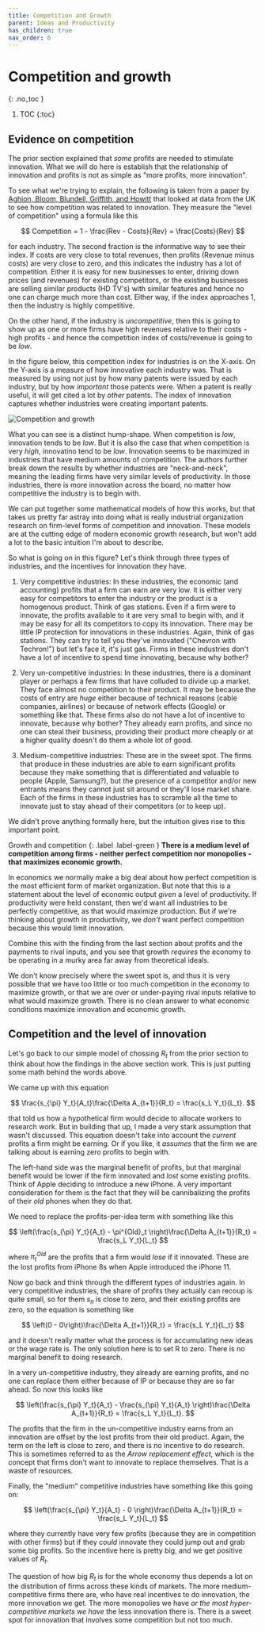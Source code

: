 ```yaml
---
title: Competition and Growth
parent: Ideas and Productivity
has_children: true
nav_order: 6
---
```


# Competition and growth
{: .no_toc }

1. TOC 
{:toc}

## Evidence on competition
The prior section explained that *some* profits are needed to stimulate innovation. What we will do here is establish that the relationship of innovation and profits is not as simple as "more profits, more innovation". 

To see what we're trying to explain, the following is taken from a paper by [Aghion, Bloom, Blundell, Griffith, and Howitt](https://ideas.repec.org/a/oup/qjecon/v120y2005i2p701-728..html) that looked at data from the UK to see how competition was related to innovation. They measure the "level of competition" using a formula like this

$$
Competition = 1 - \frac{Rev - Costs}{Rev} = \frac{Costs}{Rev}
$$

for each industry. The second fraction is the informative way to see their index. If costs are very close to total revenues, then profits (Revenue minus costs) are very close to zero, and this indicates the industry has a lot of competition. Either it is easy for new businesses to enter, driving down prices (and revenues) for existing competitors, or the existing businesses are selling similar products (HD TV's) with similar features and hence no one can charge much more than cost. Either way, if the index approaches 1, then the industry is highly competitive.

On the other hand, if the industry is *uncompetitive*, then this is going to show up as one or more firms have high revenues relative to their costs - high profits - and hence the competition index of costs/revenue is going to be *low*. 

In the figure below, this competition index for industries is on the X-axis. On the Y-axis is a measure of how innovative each industry was. That is measured by using not just by how many patents were issued by each industry, but by how *important* those patents were. When a patent is really useful, it will get cited a lot by *other* patents. The index of innovation captures whether industries were creating important patents. 

![Competition and growth](aah1.png)

What you can see is a distinct hump-shape. When competition is *low*, innovation tends to be *low*. But it is also the case that when competition is very *high*, innovatino tend to be *low*. Innovation seems to be maximized in industries that have medium amounts of competition. The authors further break down the results by whether industries are "neck-and-neck", meaning the leading firms have very similar levels of productivity. In those industries, there is more innovation across the board, no matter how competitive the industry is to begin with. 

We can put together some mathematical models of how this works, but that takes us pretty far astray into doing what is really industrial organization research on firm-level forms of competition and innovation. These models are at the cutting edge of modern economic growth research, but won't add a lot to the basic intuition I'm about to describe. 

So what is going on in this figure? Let's think through three types of industries, and the incentives for innovation they have. 

1. Very competitive industries: In these industries, the economic (and accounting) profits that a firm can earn are very low. It is either very easy for competitors to enter the industry or the product is a homogenous product. Think of gas stations. Even if a firm were to innovate, the profits available to it are very small to begin with, and it may be easy for all its competitors to copy its innovation. There may be little IP protection for innovations in these industries. Again, think of gas stations. They can try to tell you they've innovated ("Chevron with Techron!") but let's face it, it's just gas. Firms in these industries don't have a lot of incentive to spend time innovating, because why bother?

2. Very un-competitive industries: In these industries, there is a dominant player or perhaps a few firms that have colluded to divide up a market. They face almost no competition to their product. It may be because the costs of entry are *huge* either because of technical reasons (cable companies, airlines) or because of network effects (Google) or something like that. These firms also do not have a lot of incentive to innovate, because why bother? They already earn profits, and since no one can steal their business, providing their product more cheaply or at a higher quality doesn't do them a whole lot of good. 

3. Medium-competitive industries: These are in the sweet spot. The firms that produce in these industries are able to earn significant profits because they make something that is differentiated and valuable to people (Apple, Samsung?), but the presence of a competitor and/or new entrants means they cannot just sit around or they'll lose market share. Each of the firms in these industries has to scramble all the time to innovate just to stay ahead of their competitors (or to keep up). 

We didn't prove anything formally here, but the intuition gives rise to this important point.

Growth and competition
{: .label .label-green }
**There is a medium level of competition among firms - neither perfect competition nor monopolies - that maximizes economic growth.** 

In economics we normally make a big deal about how perfect competition is the most efficient form of market organization. But note that this is a statement about the level of economic output *given* a level of productivity. If productivity were held constant, then we'd want all industries to be perfectly competitive, as that would maximize production. But if we're thinking about growth in productivity, we *don't* want perfect competition because this would limit innovation. 

Combine this with the finding from the last section about profits and the payments to rival inputs, and you see that growth *requires* the economy to be operating in a murky area far away from theoretical ideals. 

We don't know precisely where the sweet spot is, and thus it is very possible that we have too little or too much competition in the economy to maximize growth, or that we are over or under-paying rival inputs relative to what would maximize growth. There is no clean answer to what economic conditions maximize innovation and economic growth. 

## Competition and the level of innovation
Let's go back to our simple model of chossing $R_t$ from the prior section to think about how the findings in the above section work. This is just putting some math behind the words above. 

We came up with this equation

$$
\frac{s_{\pi} Y_t}{A_t}\frac{\Delta A_{t+1}}{R_t}  = \frac{s_L Y_t}{L_t}.
$$

that told us how a hypothetical firm would decide to allocate workers to research work. But in building that up, I made a very stark assumption that wasn't discussed. This equation doesn't take into account the *current* profits a firm might be earning. Or if you like, it *assumes* that the firm we are talking about is earning zero profits to begin with. 

The left-hand side was the marginal benefit of profits, but that marginal benefit would be lower if the firm innovated and *lost* some existing profits. Think of Apple deciding to introduce a new iPhone. A very important consideration for them is the fact that they will be cannibalizing the profits of their *old* phones when they do that.

We need to replace the profits-per-idea term with something like this

$$
\left(\frac{s_{\pi} Y_t}{A_t} - \pi^{Old}_t \right)\frac{\Delta A_{t+1}}{R_t}  = \frac{s_L Y_t}{L_t}
$$

where $\pi^{Old}_t$ are the profits that a firm would *lose* if it innovated. These are the lost profits from iPhone 8s when Apple introduced the iPhone 11. 

Now go back and think through the different types of industries again. In very competitive industries, the share of profits they actually can recoup is quite small, so for them $s_{\pi}$ is close to zero, and their existing profits are zero, so the equation is something like

$$
\left(0 - 0\right)\frac{\Delta A_{t+1}}{R_t}  = \frac{s_L Y_t}{L_t}
$$

and it doesn't really matter what the process is for accumulating new ideas or the wage rate is. The only solution here is to set R to zero. There is no marginal benefit to doing research. 

In a very un-competitive industry, they already are earning profits, and no one can replace them either because of IP or because they are so far ahead. So now this looks like

$$
\left(\frac{s_{\pi} Y_t}{A_t} - \frac{s_{\pi} Y_t}{A_t} \right)\frac{\Delta A_{t+1}}{R_t}  = \frac{s_L Y_t}{L_t}.
$$

The profits that the firm in the un-competitive industry earns from an innovation are offset by the lost profits from their old product. Again, the term on the left is close to zero, and there is no incentive to do research. This is sometimes referred to as the *Arrow replacement effect*, which is the concept that firms don't want to innovate to replace themselves. That is a waste of resources.

Finally, the "medium" competitive industries have something like this going on:

$$
\left(\frac{s_{\pi} Y_t}{A_t} - 0 \right)\frac{\Delta A_{t+1}}{R_t}  = \frac{s_L Y_t}{L_t}
$$

where they currently have very few profits (because they are in competition with other firms) but if they *could* innovate they could jump out and grab some big profits. So the incentive here is pretty big, and we get positive values of $R_t$. 

The question of how big $R_t$ is for the whole economy thus depends a lot on the distribution of firms across these kinds of markets. The more medium-competitive firms there are, who have real incentives to do innovation, the more innovation we get. The more monopolies we have *or the most hyper-competitive markets we have* the less innovation there is. There is a sweet spot for innovation that involves some competition but not too much. 